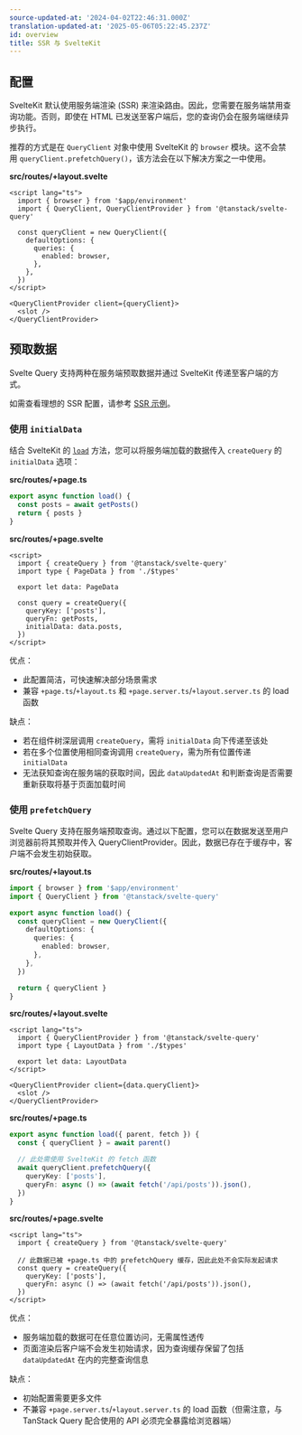 ```yaml
---
source-updated-at: '2024-04-02T22:46:31.000Z'
translation-updated-at: '2025-05-06T05:22:45.237Z'
id: overview
title: SSR 与 SvelteKit
---
```


## 配置

SvelteKit 默认使用服务端渲染 (SSR) 来渲染路由。因此，您需要在服务端禁用查询功能。否则，即使在 HTML 已发送至客户端后，您的查询仍会在服务端继续异步执行。

推荐的方式是在 `QueryClient` 对象中使用 SvelteKit 的 `browser` 模块。这不会禁用 `queryClient.prefetchQuery()`，该方法会在以下解决方案之一中使用。

**src/routes/+layout.svelte**

```svelte
<script lang="ts">
  import { browser } from '$app/environment'
  import { QueryClient, QueryClientProvider } from '@tanstack/svelte-query'

  const queryClient = new QueryClient({
    defaultOptions: {
      queries: {
        enabled: browser,
      },
    },
  })
</script>

<QueryClientProvider client={queryClient}>
  <slot />
</QueryClientProvider>
```

## 预取数据

Svelte Query 支持两种在服务端预取数据并通过 SvelteKit 传递至客户端的方式。

如需查看理想的 SSR 配置，请参考 [SSR 示例](../examples/ssr)。

### 使用 `initialData`

结合 SvelteKit 的 [`load`](https://kit.svelte.dev/docs/load) 方法，您可以将服务端加载的数据传入 `createQuery` 的 `initialData` 选项：

**src/routes/+page.ts**

```ts
export async function load() {
  const posts = await getPosts()
  return { posts }
}
```

**src/routes/+page.svelte**

```svelte
<script>
  import { createQuery } from '@tanstack/svelte-query'
  import type { PageData } from './$types'

  export let data: PageData

  const query = createQuery({
    queryKey: ['posts'],
    queryFn: getPosts,
    initialData: data.posts,
  })
</script>
```

优点：

- 此配置简洁，可快速解决部分场景需求
- 兼容 `+page.ts`/`+layout.ts` 和 `+page.server.ts`/`+layout.server.ts` 的 load 函数

缺点：

- 若在组件树深层调用 `createQuery`，需将 `initialData` 向下传递至该处
- 若在多个位置使用相同查询调用 `createQuery`，需为所有位置传递 `initialData`
- 无法获知查询在服务端的获取时间，因此 `dataUpdatedAt` 和判断查询是否需要重新获取将基于页面加载时间

### 使用 `prefetchQuery`

Svelte Query 支持在服务端预取查询。通过以下配置，您可以在数据发送至用户浏览器前将其预取并传入 QueryClientProvider。因此，数据已存在于缓存中，客户端不会发生初始获取。

**src/routes/+layout.ts**

```ts
import { browser } from '$app/environment'
import { QueryClient } from '@tanstack/svelte-query'

export async function load() {
  const queryClient = new QueryClient({
    defaultOptions: {
      queries: {
        enabled: browser,
      },
    },
  })

  return { queryClient }
}
```

**src/routes/+layout.svelte**

```svelte
<script lang="ts">
  import { QueryClientProvider } from '@tanstack/svelte-query'
  import type { LayoutData } from './$types'

  export let data: LayoutData
</script>

<QueryClientProvider client={data.queryClient}>
  <slot />
</QueryClientProvider>
```

**src/routes/+page.ts**

```ts
export async function load({ parent, fetch }) {
  const { queryClient } = await parent()

  // 此处需使用 SvelteKit 的 fetch 函数
  await queryClient.prefetchQuery({
    queryKey: ['posts'],
    queryFn: async () => (await fetch('/api/posts')).json(),
  })
}
```

**src/routes/+page.svelte**

```svelte
<script lang="ts">
  import { createQuery } from '@tanstack/svelte-query'

  // 此数据已被 +page.ts 中的 prefetchQuery 缓存，因此此处不会实际发起请求
  const query = createQuery({
    queryKey: ['posts'],
    queryFn: async () => (await fetch('/api/posts')).json(),
  })
</script>
```

优点：

- 服务端加载的数据可在任意位置访问，无需属性透传
- 页面渲染后客户端不会发生初始请求，因为查询缓存保留了包括 `dataUpdatedAt` 在内的完整查询信息

缺点：

- 初始配置需要更多文件
- 不兼容 `+page.server.ts`/`+layout.server.ts` 的 load 函数（但需注意，与 TanStack Query 配合使用的 API 必须完全暴露给浏览器端）
